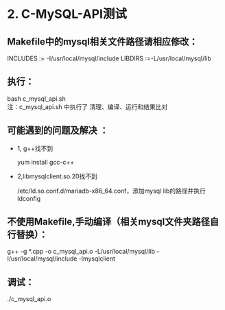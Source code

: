 # 2. C-MySQL-API测试

## Makefile中的mysql相关文件路径请相应修改：
 INCLUDES := -I/usr/local/mysql/include
 LIBDIRS  :=-L/usr/local/mysql/lib

## 执行：
bash c_mysql_api.sh  
注：c_mysql_api.sh 中执行了 清理、编译、运行和结果比对

## 可能遇到的问题及解决	：
 - 1, g++找不到
 
   yum install gcc-c++
   
 - 2,libmysqlclient.so.20找不到
 
   /etc/ld.so.conf.d/mariadb-x86_64.conf，添加mysql lib的路径并执行 ldconfig
 
## 不使用Makefile,手动编译（相关mysql文件夹路径自行替换）：
g++ -g *.cpp -o c_mysql_api.o -L/usr/local/mysql/lib -I/usr/local/mysql/include -lmysqlclient
## 调试：
./c_mysql_api.o 
